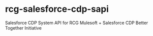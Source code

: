 # rcg-salesforce-cdp-sapi
Salesforce CDP System API for RCG Mulesoft + Salesforce CDP Better Together Initiative
